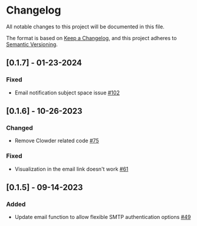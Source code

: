 # Changelog
All notable changes to this project will be documented in this file.

The format is based on [Keep a Changelog](https://keepachangelog.com/en/1.0.0/),
and this project adheres to [Semantic Versioning](https://semver.org/spec/v2.0.0.html).


## [0.1.7] - 01-23-2024

### Fixed
- Email notification subject space issue [#102](https://github.com/ncsa/standalone-smm-analytics/issues/102)

## [0.1.6] - 10-26-2023

### Changed
- Remove Clowder related code [#75](https://github.com/ncsa/standalone-smm-analytics/issues/75)

### Fixed
- Visualization in the email link doesn't work [#61](https://github.com/ncsa/standalone-smm-analytics/issues/61)

## [0.1.5] - 09-14-2023

### Added
- Update email function to allow flexible SMTP authentication options [#49](https://github.com/ncsa/standalone-smm-analytics/issues/49)
